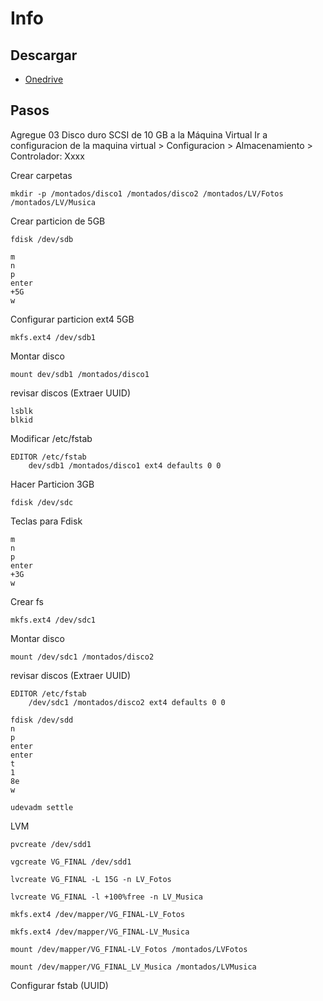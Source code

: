 # Info
## Descargar
- [Onedrive](https://duoccl0-my.sharepoint.com/:w:/g/personal/ga_zunigam_duocuc_cl/EUamS_P1HVFKmXgbVCahrR0Bnadf-kvw-xpTH8X-LiYS8Q?e=0qkX5C)
## Pasos
Agregue 03 Disco duro SCSI de 10 GB a la Máquina Virtual
Ir a configuracion de la maquina virtual > Configuracion > Almacenamiento > Controlador: Xxxx

Crear carpetas
```
mkdir -p /montados/disco1 /montados/disco2 /montados/LV/Fotos /montados/LV/Musica
```

Crear particion de 5GB
```
fdisk /dev/sdb
```
```
m
n
p
enter
+5G
w
```
Configurar particion ext4 5GB
```
mkfs.ext4 /dev/sdb1
```
Montar disco
```
mount dev/sdb1 /montados/disco1
```
revisar discos (Extraer UUID)
```
lsblk
blkid
```
Modificar /etc/fstab
```
EDITOR /etc/fstab
	dev/sdb1 /montados/disco1 ext4 defaults 0 0
```
Hacer Particion 3GB
```
fdisk /dev/sdc
```
Teclas para Fdisk
```
m
n
p
enter
+3G
w
```
Crear fs
```
mkfs.ext4 /dev/sdc1
```
Montar disco
```
mount /dev/sdc1 /montados/disco2
```
revisar discos (Extraer UUID)
```
EDITOR /etc/fstab
	/dev/sdc1 /montados/disco2 ext4 defaults 0 0
```

```
fdisk /dev/sdd
n
p
enter
enter
t
1
8e
w
```

```
udevadm settle
```

LVM
```
pvcreate /dev/sdd1
```

```
vgcreate VG_FINAL /dev/sdd1
```

```
lvcreate VG_FINAL -L 15G -n LV_Fotos
```

```
lvcreate VG_FINAL -l +100%free -n LV_Musica
```

```
mkfs.ext4 /dev/mapper/VG_FINAL-LV_Fotos
```

```
mkfs.ext4 /dev/mapper/VG_FINAL-LV_Musica
```

```
mount /dev/mapper/VG_FINAL-LV_Fotos /montados/LVFotos
```

```
mount /dev/mapper/VG_FINAL_LV_Musica /montados/LVMusica
```

Configurar fstab (UUID)
```

```